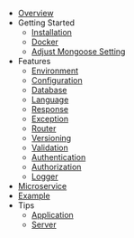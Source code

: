 - [Overview](/overview)
- Getting Started
    - [Installation](/getting-started/readme)
    - [Docker](/getting-started/docker)
    - [Adjust Mongoose Setting](/getting-started/adjust-mongoose-setting)
- Features
    - [Environment](/features/readme)
    - [Configuration](/features/configuration)
    - [Database](/features/database)
    - [Language](/features/language)
    - [Response](/features/response)
    - [Exception](/features/exception)
    - [Router](/features/router)
    - [Versioning](/features/versioning)
    - [Validation](/features/validation)
    - [Authentication](/features/authentication)
    - [Authorization](/features/authorization)
    - [Logger](/features/logger)
- [Microservice](/microservice/readme)
- [Example](example)
- Tips
    - [Application](/tips/readme)
    - [Server](/tips/server)